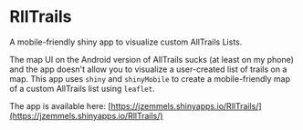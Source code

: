 # RllTrails
A mobile-friendly shiny app to visualize custom AllTrails Lists.

The map UI on the Android version of AllTrails sucks (at least on my phone) and the app doesn't allow you to visualize a user-created list of trails on a map.
This app uses `shiny` and `shinyMobile` to create a mobile-friendly map of a custom AllTrails list using `leaflet`.

The app is available here: [https://jzemmels.shinyapps.io/RllTrails/](https://jzemmels.shinyapps.io/RllTrails/)

